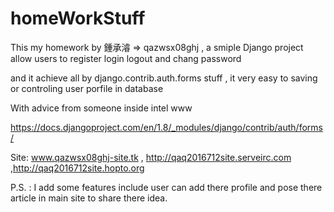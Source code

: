 # homeWorkStuff

This my homework by 鍾承濬 => qazwsx08ghj , a smiple Django project allow users to register login logout and chang password

and it achieve all by django.contrib.auth.forms stuff , it very easy to saving or controling user porfile in database

With advice from someone inside intel www

https://docs.djangoproject.com/en/1.8/_modules/django/contrib/auth/forms/

Site: www.qazwsx08ghj-site.tk , http://qaq2016712site.serveirc.com ,http://qaq2016712site.hopto.org

P.S. : I add some features include user can add there profile and pose there article in main site to share there idea.


